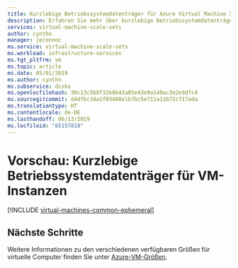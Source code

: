 ```yaml
---
title: Kurzlebige Betriebssystemdatenträger für Azure Virtual Machine Scale Sets | Microsoft-Dokumentation
description: Erfahren Sie mehr über kurzlebige Betriebssystemdatenträger für Azure Virtual Machine Scale Sets.
services: virtual-machine-scale-sets
author: cynthn
manager: jeconnoc
ms.service: virtual-machine-scale-sets
ms.workload: infrastructure-services
ms.tgt_pltfrm: vm
ms.topic: article
ms.date: 05/01/2019
ms.author: cynthn
ms.subservice: disks
ms.openlocfilehash: 30c13c5b8f32b0b43a85e43e9a140ac3e2e9dfc4
ms.sourcegitcommit: d4dfbc34a1f03488e1b7bc5e711a11b72c717ada
ms.translationtype: HT
ms.contentlocale: de-DE
ms.lasthandoff: 06/13/2019
ms.locfileid: "65157818"
---
```

# <a name="preview-ephemeral-os-disks-for-vm-instances"></a>Vorschau: Kurzlebige Betriebssystemdatenträger für VM-Instanzen

[!INCLUDE [virtual-machines-common-ephemeral](../../includes/virtual-machines-common-ephemeral.md)]
 
## <a name="next-steps"></a>Nächste Schritte
Weitere Informationen zu den verschiedenen verfügbaren Größen für virtuelle Computer finden Sie unter [Azure-VM-Größen](../virtual-machines/linux/sizes.md).

